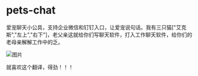 # pets-chat
爱宠聊天小公具，支持企业微信和钉钉入口，让爱宠说句话。我有三只猫["艾克斯","左上","右下"]，老父亲这就给你们写聊天软件，打入工作聊天软件，给你们的老母亲解解工作中的乏。

![图片](https://user-images.githubusercontent.com/34061108/165892984-8faa2b82-8e0d-4028-a4cf-5ab7b4825110.png)

就喜欢这个翻译，得劲！！！
